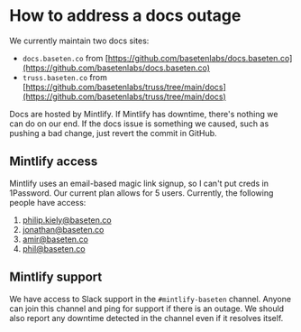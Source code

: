 # How to address a docs outage

We currently maintain two docs sites:

* `docs.baseten.co` from [https://github.com/basetenlabs/docs.baseten.co](https://github.com/basetenlabs/docs.baseten.co)
* `truss.baseten.co` from [https://github.com/basetenlabs/truss/tree/main/docs](https://github.com/basetenlabs/truss/tree/main/docs)

Docs are hosted by Mintlify. If Mintlify has downtime, there's nothing we can do on our end. If the docs issue is something we caused, such as pushing a bad change, just revert the commit in GitHub.

## Mintlify access

Mintlify uses an email-based magic link signup, so I can't put creds in 1Password. Our current plan allows for 5 users. Currently, the following people have access:

1. philip.kiely@baseten.co
2. jonathan@baseten.co
3. amir@baseten.co
4. phil@baseten.co

## Mintlify support

We have access to Slack support in the `#mintlify-baseten` channel. Anyone can join this channel and ping for support if there is an outage. We should also report any downtime detected in the channel even if it resolves itself.
